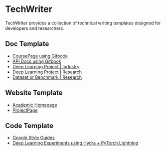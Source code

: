 # TechWriter
TechWriter provides a collection of technical writing templates designed for developers and researchers.

## Doc Template

- [CoursePage using Gitbook](https://gitbook.gitbook.io/learn-javascript)
- [API Docs using Gitbook]()
- [Deep Learning Project | Industry]()
- [Deep Learning Project | Research](https://github.com/Lightning-AI/deep-learning-project-template)
- [Dataset or Benchmark | Research](https://github.com/Lightning-AI/deep-learning-project-template)

## Website Template

- [Academic Homepage](https://github.com/alshedivat/al-folio)
- [ProjectPage](https://github.com/nerfies/nerfies.github.io)

## Code Template
- [Google Style Guides](https://google.github.io/styleguide/)
- [Deep Learning Experiments using Hydra + PyTorch Lightning](https://github.com/facebookresearch/recipes)